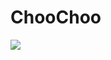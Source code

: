 # ChooChoo

![](http://www.quickmeme.com/img/88/883a1ffe41a42f0c0f80163cf7c71cf33044e3d1101337b0781c836ace13ca1d.jpg)

